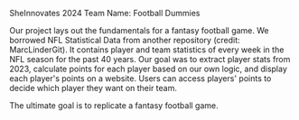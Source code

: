 SheInnovates 2024
Team Name: Football Dummies

Our project lays out the fundamentals for a fantasy football game. We borrowed NFL Statistical Data from another repository (credit: MarcLinderGit). It contains player and team statistics of every week in the NFL season for the past 40 years. Our goal was to extract player stats from 2023, calculate points for each player based on our own logic, and display each player's points on a website. Users can access players' points to decide which player they want on their team.

The ultimate goal is to replicate a fantasy football game. 
